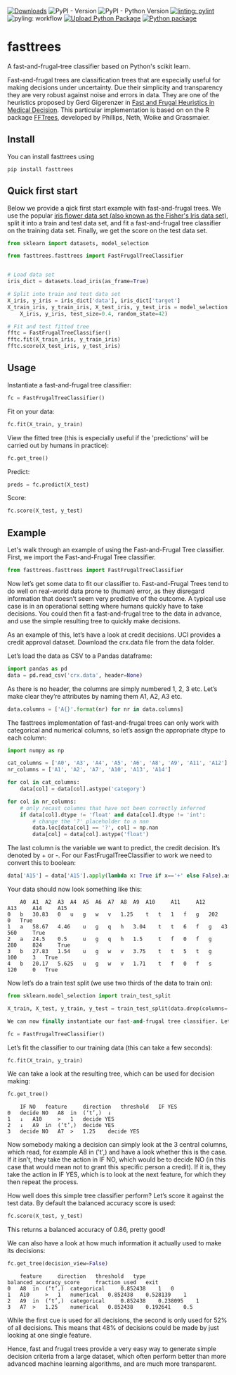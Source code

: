[![Downloads](https://static.pepy.tech/badge/fasttrees)](https://pepy.tech/project/fasttrees)
![PyPI - Version](https://img.shields.io/pypi/v/fasttrees)
![PyPI - Python Version](https://img.shields.io/pypi/pyversions/fasttrees)
[![linting: pylint](https://img.shields.io/badge/linting-pylint-yellowgreen)](https://github.com/pylint-dev/pylint)
![pyling: workflow](https://github.com/dominiczy/fasttrees/actions/workflows/pylint.yml/badge.svg)
[![Upload Python Package](https://github.com/dominiczy/fasttrees/actions/workflows/python-publish.yml/badge.svg)](https://github.com/dominiczy/fasttrees/actions/workflows/python-publish.yml)
[![Python package](https://github.com/MacOS/fasttrees/actions/workflows/python-package.yml/badge.svg)](https://github.com/MacOS/fasttrees/actions/workflows/python-package.yml)


# fasttrees
A fast-and-frugal-tree classifier based on Python's scikit learn.

Fast-and-frugal trees are classification trees that are especially useful for making decisions under uncertainty. 
Due their simplicity and transparency they are very robust against noise and errors in data.
They are one of the heuristics proposed by Gerd Gigerenzer in [Fast and Frugal Heuristics in Medical Decision](library.mpib-berlin.mpg.de/ft/gg/GG_Fast_2005.pdf). This particular implementation is based on on the R package [FFTrees](https://cran.r-project.org/web/packages/FFTrees/index.html), developed by Phillips, Neth, Woike and Grassmaier.

## Install
You can install fasttrees using
```
pip install fasttrees
```

## Quick first start

Below we provide a qick first start example with fast-and-frugal trees. We use the popular [iris flower data set (also known as the Fisher's Iris data set)](https://doi.org/10.1111/j.1469-1809.1936.tb02137.x), split it into a train and test data set, and fit a fast-and-frugal tree classifier on the training data set. Finally, we get the score on the test data set.

```python
from sklearn import datasets, model_selection

from fasttrees.fasttrees import FastFrugalTreeClassifier


# Load data set
iris_dict = datasets.load_iris(as_frame=True)

# Split into train and test data set
X_iris, y_iris = iris_dict['data'], iris_dict['target']
X_train_iris, y_train_iris, X_test_iris, y_test_iris = model_selection.train_test_split(
    X_iris, y_iris, test_size=0.4, random_state=42)

# Fit and test fitted tree
fftc = FastFrugalTreeClassifier()
fftc.fit(X_train_iris, y_train_iris)
fftc.score(X_test_iris, y_test_iris)
```

## Usage
Instantiate a fast-and-frugal tree classifier:
```python
fc = FastFrugalTreeClassifier()
```

Fit on your data:
```python
fc.fit(X_train, y_train)
```

View the fitted tree (this is especially useful if the 'predictions' will be carried out by humans in practice):
```python
fc.get_tree()
```

Predict:
```python
preds = fc.predict(X_test)
```

Score:
```python
fc.score(X_test, y_test)
```

## Example
Let's walk through an example of using the Fast-and-Frugal Tree classifier.
First, we import the Fast-and-Frugal Tree classifier.

```python
from fasttrees.fasttrees import FastFrugalTreeClassifier
```

Now let’s get some data to fit our classifier to. Fast-and-Frugal Trees tend to do well on real-world data prone to (human) error, as they disregard information that doesn’t seem very predictive of the outcome. A typical use case is in an operational setting where humans quickly have to take decisions. You could then fit a fast-and-frugal tree to the data in advance, and use the simple resulting tree to quickly make decisions.

As an example of this, let’s have a look at credit decisions. UCI provides a credit approval dataset. Download the crx.data file from the data folder.

Let’s load the data as CSV to a Pandas dataframe:

```python
import pandas as pd
data = pd.read_csv('crx.data', header=None)
```

As there is no header, the columns are simply numbered 1, 2, 3 etc. Let’s make clear they’re attributes by naming them A1, A2, A3 etc.

```python
data.columns = ['A{}'.format(nr) for nr in data.columns]
```

The fasttrees implementation of fast-and-frugal trees can only work with categorical and numerical columns, so let’s assign the appropriate dtype to each column:

```python
import numpy as np

cat_columns = ['A0', 'A3', 'A4', 'A5', 'A6', 'A8', 'A9', 'A11', 'A12']
nr_columns = ['A1', 'A2', 'A7', 'A10', 'A13', 'A14']

for col in cat_columns:
    data[col] = data[col].astype('category')

for col in nr_columns:
    # only recast columns that have not been correctly inferred
    if data[col].dtype != 'float' and data[col].dtype != 'int':
        # change the '?' placeholder to a nan
        data.loc[data[col] == '?', col] = np.nan
        data[col] = data[col].astype('float')
```

The last column is the variable we want to predict, the credit decision. It’s denoted by + or -. For our FastFrugalTreeClassifier to work we need to convert this to boolean:

```python
data['A15'] = data['A15'].apply(lambda x: True if x=='+' else False).astype(bool)
```

Your data should now look something like this:

```
	A0 	A1 	A2 	A3 	A4 	A5 	A6 	A7 	A8 	A9 	A10 	A11 	A12 	A13 	A14 	A15
0 	b 	30.83 	0 	u 	g 	w 	v 	1.25 	t 	t 	1 	f 	g 	202 	0 	True
1 	a 	58.67 	4.46 	u 	g 	q 	h 	3.04 	t 	t 	6 	f 	g 	43 	560 	True
2 	a 	24.5 	0.5 	u 	g 	q 	h 	1.5 	t 	f 	0 	f 	g 	280 	824 	True
3 	b 	27.83 	1.54 	u 	g 	w 	v 	3.75 	t 	t 	5 	t 	g 	100 	3 	True
4 	b 	20.17 	5.625 	u 	g 	w 	v 	1.71 	t 	f 	0 	f 	s 	120 	0 	True
```

Now let’s do a train test split (we use two thirds of the data to train on):

```python
from sklearn.model_selection import train_test_split

X_train, X_test, y_train, y_test = train_test_split(data.drop(columns='A15'), data['A15'], test_size=0.33, random_state=0)

We can now finally instantiate our fast-and-frugal tree classifier. Let’s use the default parameters:

fc = FastFrugalTreeClassifier()
```

Let’s fit the classifier to our training data (this can take a few seconds):

```python
fc.fit(X_train, y_train)
```

We can take a look at the resulting tree, which can be used for decision making:

```python
fc.get_tree()
```

```
	IF NO 	feature 	direction 	threshold 	IF YES
0 	decide NO 	A8 	in 	(‘t’,) 	↓
1 	↓ 	A10 	> 	1 	decide YES
2 	↓ 	A9 	in 	(‘t’,) 	decide YES
3 	decide NO 	A7 	> 	1.25 	decide YES
```

Now somebody making a decision can simply look at the 3 central columns, which read, for example A8 in ('t',) and have a look whether this is the case. If it isn’t, they take the action in IF NO, which would be to decide NO (in this case that would mean not to grant this specific person a credit). If it is, they take the action in IF YES, which is to look at the next feature, for which they then repeat the process.

How well does this simple tree classifier perform? Let’s score it against the test data. By default the balanced accuracy score is used:

```python
fc.score(X_test, y_test)
```

This returns a balanced accuracy of 0.86, pretty good!

We can also have a look at how much information it actually used to make its decisions:

```python
fc.get_tree(decision_view=False)
```

```
	feature 	direction 	threshold 	type 	balanced_accuracy_score 	fraction_used 	exit
0 	A8 	in 	(‘t’,) 	categorical 	0.852438 	1 	0
1 	A10 	> 	1 	numerical 	0.852438 	0.528139 	1
2 	A9 	in 	(‘t’,) 	categorical 	0.852438 	0.238095 	1
3 	A7 	> 	1.25 	numerical 	0.852438 	0.192641 	0.5
```

While the first cue is used for all decisions, the second is only used for 52% of all decisions. This means that 48% of decisions could be made by just looking at one single feature.

Hence, fast and frugal trees provide a very easy way to generate simple decision criteria from a large dataset, which often perform better than more advanced machine learning algorithms, and are much more transparent.
